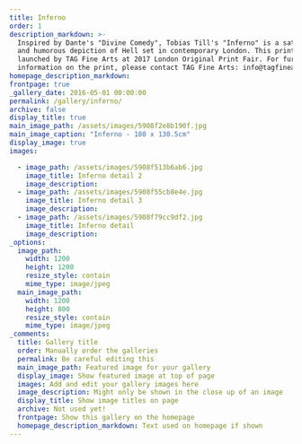 ```yaml
---
title: Inferno
order: 1
description_markdown: >-
  Inspired by Dante's "Divine Comedy", Tobias Till's "Inferno" is a satirical
  and humorous depiction of Hell set in contemporary London. This print has been
  launched by TAG Fine Arts at 2017 London Original Print Fair. For further
  information on the print, please contact TAG Fine Arts: info@tagfinearts.com
homepage_description_markdown:
frontpage: true
_gallery_date: 2016-05-01 00:00:00
permalink: /gallery/inferno/
archive: false
display_title: true
main_image_path: /assets/images/5908f2e8b190f.jpg
main_image_caption: "Inferno - 180 x 130.5cm"
display_image: true
images:

  - image_path: /assets/images/5908f513b6ab6.jpg
    image_title: Inferno detail 2
    image_description:
  - image_path: /assets/images/5908f55cb8e4e.jpg
    image_title: Inferno detail 3
    image_description:
  - image_path: /assets/images/5908f79cc9df2.jpg
    image_title: Inferno detail
    image_description:
_options:
  image_path:
    width: 1200
    height: 1200
    resize_style: contain
    mime_type: image/jpeg
  main_image_path:
    width: 1200
    height: 800
    resize_style: contain
    mime_type: image/jpeg
_comments:
  title: Gallery title
  order: Manually order the galleries
  permalink: Be careful editing this
  main_image_path: Featured image for your gallery
  display_image: Show featured image at top of page
  images: Add and edit your gallery images here
  image_description: Might only be shown in the close up of an image
  display_title: Show image titles on page
  archive: Not used yet!
  frontpage: Show this gallery on the homepage
  homepage_description_markdown: Text used on homepage if shown
---
```


